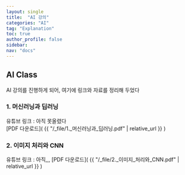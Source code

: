```yaml
---
layout: single
title:  "AI 강의"
categories: "AI"
tag: "Explanation"
toc: true
author_profile: false
sidebar:
nav: "docs"
---
```



## AI Class
AI 강의를 진행하게 되어, 여기에 링크와 자료를 정리해 두었다  

### 1. 머신러닝과 딥러닝   
유튜브 링크 : 아직 못올렸다  
[PDF 다운로드]( {{ "/_file/1._머신러닝과_딥러닝.pdf" | relative_url }} )  

### 2. 이미지 처리와 CNN  
유튜브 링크 : 아직,,,
[PDF 다운로드]( {{ "/_file/2._이미지_처리와_CNN.pdf" | relative_url }} )  